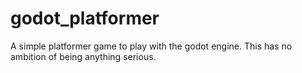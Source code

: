 # godot_platformer
A simple platformer game to play with the godot engine. This has no ambition of being anything serious. 
